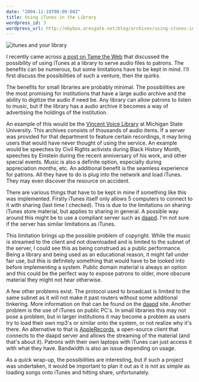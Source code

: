 ```yaml
---
date: "2004-11-19T00:00:00Z"
title: Using iTunes in the Library
wordpress_id: 3
wordpress_url: http://ebybox.aresgate.net/blog/archives/using-itunes-in-the-library/
---
```

<img src="/blog/images/itunes.jpg" alt="itunes and your library" class="center" />

I recently came across <a href="http://www.tametheweb.com/ttwblog/archives/000520.html">a post on Tame the Web</a> that discussed the possibility of using iTunes at a library to serve audio files to patrons. The benefits can be numerous, but some limitations have to be kept in mind. I'll first discuss the possibilities of such a venture, then the quirks.

<!--more-->

The benefits for small libraries are probably minimal. The possibilities are the most promising for institutions that have a large audio archive and the ability to digitize the audio if need be. Any library can allow patrons to listen to music, but if the library has a audio archive it becomes a way of advertising the holdings of the institution.

An example of this would be the <a href="http://vvl.lib.msu.edu/">Vincent Voice Library</a> at Michigan State University. This archives consists of thousands of audio items. If a server was provided for that department to feature certain recordings, it may bring users that would have never thought of using the service. An example would be speeches by Civil Rights activists during Black History Month, speeches by Einstein during the recent anniversary of his work, and other special events. Music is also a definite option, especially during appreciation months, etc. An additional benefit is the seamless experience for patrons. All they have to do is plug into the network and load iTunes. They may even discover the resource on accident.

There are various things that have to be kept in mine if something like this was implemented. Firstly iTunes itself only allows 5 computers to connect to it with sharing (last time I checked). This is due to the limitations on sharing iTunes store material, but applies to sharing in general. A possible way around this might be to use a compliant server such as <a href="http://www.deleet.de/projekte/daap/daapd/">daapd</a>. I'm not sure if the server has similar limitations as iTunes.

This limitation brings up the possible problem of copyright. While the music is streamed to the client and not downloaded and is limited to the subnet of the server, I could see this as being construed as a public performance. Being a library and being used as an educational reason, it might fall under fair use, but this is definitely something that would have to be looked into before implementing a system. Public domain material is always an option and this could be the perfect way to expose patrons to older, more obscure material they might not hear otherwise. 

A few other problems exist. The protocol used to broadcast is limited to the same subnet as it will not make it past routers without some additional tinkering. More information on that can be found on the <a href="http://www.deleet.de/projekte/daap/daapd/">daapd</a> site. Another problem is the use of iTunes on public PC's. In small libraries this may not pose a problem, but in larger institutions it may become a problem as users try to load their own mp3's or similar onto the system, or not realize why it's there. An alternative to that is <a href="http://www.cdavies.org/applerecords.html">AppleRecords</a>, a open-source client that connects to the daapd server and allows the streaming of the material (and that's about it). Patrons with their own laptops with iTunes can just access it with what they have. Bandwidth is also an issue depending on usage.

As a quick wrap-up, the possibilities are interesting, but if such a project was undertaken, it would be important to plan it out as it is not as simple as loading songs onto iTunes and hitting share, unfortunately.
